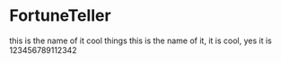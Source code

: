 # FortuneTeller
this is the name of it
cool things
this is the name of it, it is cool, yes it is
123456789112342